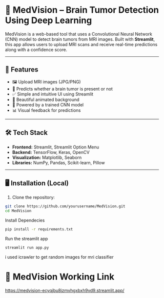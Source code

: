 # 🧠 MedVision – Brain Tumor Detection Using Deep Learning

MedVision is a web-based tool that uses a Convolutional Neural Network (CNN) model to detect brain tumors from MRI images. Built with **Streamlit**, this app allows users to upload MRI scans and receive real-time predictions along with a confidence score.

---

## 🚀 Features

- 🖼️ Upload MRI images (JPG/PNG)
- 🧠 Predicts whether a brain tumor is present or not
- ✅ Simple and intuitive UI using Streamlit
- 🎥 Beautiful animated background
- 🧠 Powered by a trained CNN model
- 📊 Visual feedback for predictions

---

## 🛠️ Tech Stack

- **Frontend:** Streamlit, Streamlit Option Menu
- **Backend:** TensorFlow, Keras, OpenCV
- **Visualization:** Matplotlib, Seaborn
- **Libraries:** NumPy, Pandas, Scikit-learn, Pillow

---

## 🖥️ Installation (Local)

1. Clone the repository:

```bash
git clone https://github.com/yourusername/MedVision.git
cd MedVision
```

Install Dependecies

```bash
pip install -r requirements.txt
```

Run the streamlit app

```bash
streamlit run app.py
```

i used icrawler to get random images for mri classifier

# 🧠 MedVision Working Link
https://medvision-ecyqjbu8jzmvhgxbxh9vd9.streamlit.app/
